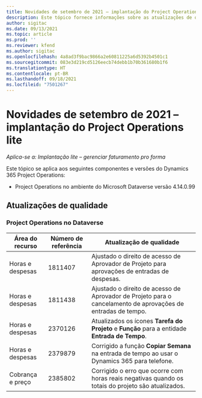 ```yaml
---
title: Novidades de setembro de 2021 – implantação do Project Operations lite
description: Este tópico fornece informações sobre as atualizações de qualidade disponíveis na versão de setembro de 2021 da implantação do Project Operations lite.
author: sigitac
ms.date: 09/13/2021
ms.topic: article
ms.prod: ''
ms.reviewer: kfend
ms.author: sigitac
ms.openlocfilehash: 4a8ad3f9bac9866a2e60811225a6d5392b4501c1
ms.sourcegitcommit: 083e3d219cd5126eecb74debb1b70b361680b1f6
ms.translationtype: HT
ms.contentlocale: pt-BR
ms.lasthandoff: 09/18/2021
ms.locfileid: "7501267"
---
```

# <a name="whats-new-september-2021---project-operations-lite-deployment"></a>Novidades de setembro de 2021 – implantação do Project Operations lite

_Aplica-se a: Implantação lite – gerenciar faturamento pro forma_

Este tópico se aplica aos seguintes componentes e versões do Dynamics 365 Project Operations:

  - Project Operations no ambiente do Microsoft Dataverse versão 4.14.0.99


## <a name="quality-updates"></a>Atualizações de qualidade

### <a name="project-operations-on-dataverse"></a>Project Operations no Dataverse


| **Área do recurso** | **Número de referência** | **Atualização de qualidade** |
| --- | --- | --- |
| Horas e despesas | 1811407 | Ajustado o direito de acesso de Aprovador de Projeto para aprovações de entradas de despesas. |
| Horas e despesas | 1811438 | Ajustado o direito de acesso de Aprovador de Projeto para o cancelamento de aprovações de entradas de tempo. |
| Horas e despesas | 2370126 | Atualizados os ícones **Tarefa do Projeto** e **Função** para a entidade **Entrada de Tempo**. |
| Horas e despesas | 2379879 | Corrigido a função **Copiar Semana** na entrada de tempo ao usar o Dynamics 365 para telefone. |
| Cobrança e preço | 2385802 | Corrigido o erro que ocorre com horas reais negativas quando os totais do projeto são atualizados.|
